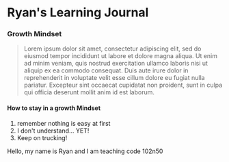 # Ryan's Learning Journal

### Growth Mindset
> Lorem ipsum dolor sit amet, consectetur adipiscing elit, sed do eiusmod tempor incididunt ut labore et dolore magna aliqua. Ut enim ad minim veniam, quis nostrud exercitation ullamco laboris nisi ut aliquip ex ea commodo consequat. Duis aute irure dolor in reprehenderit in voluptate velit esse cillum dolore eu fugiat nulla pariatur. Excepteur sint occaecat cupidatat non proident, sunt in culpa qui officia deserunt mollit anim id est laborum.

#### How to stay in a growth Mindset
1. remember nothing is easy at first
1. I don't understand... YET!
1. Keep on trucking!

Hello, my name is Ryan and I am teaching code 102n50
